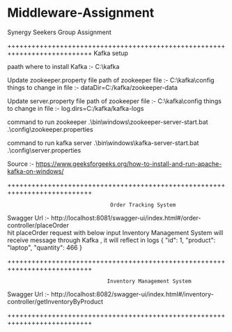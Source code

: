# Middleware-Assignment
Synergy Seekers Group Assignment


+++++++++++++++++++++++++++++++++++++++++++++++++++++++++++++++++++++++++++
                                    Kafka setup
									
paath where to install Kafka  :- C:\kafka

Update zookeeper.property file 
path of zookeeper file :-   C:\kafka\config
things to change in file :-  dataDir=C:/kafka/zookeeper-data 

Update server.property file 
path of zookeeper file :-   C:\kafka\config
things to change in file :-  log.dirs=C:/kafka/kafka-logs

command to run zookeeper
.\bin\windows\zookeeper-server-start.bat .\config\zookeeper.properties

command to run kafka server 
.\bin\windows\kafka-server-start.bat .\config\server.properties

Source :- https://www.geeksforgeeks.org/how-to-install-and-run-apache-kafka-on-windows/

+++++++++++++++++++++++++++++++++++++++++++++++++++++++++++++++++++++++++++

                                     Order Tracking System
									 
Swagger Url :- 	http://localhost:8081/swagger-ui/index.html#/order-controller/placeOrder								 
hit placeOrder request with below input Inventory Management System will receive message through Kafka , it will reflect in logs
{
    "id": 1,
    "product": "laptop",
    "quantity": 466
}									 
									 
									 
+++++++++++++++++++++++++++++++++++++++++++++++++++++++++++++++++++++++++++

                                    Inventory Management System
									
Swagger Url :- http://localhost:8082/swagger-ui/index.html#/inventory-controller/getInventoryByProduct

									
+++++++++++++++++++++++++++++++++++++++++++++++++++++++++++++++++++++++++++


